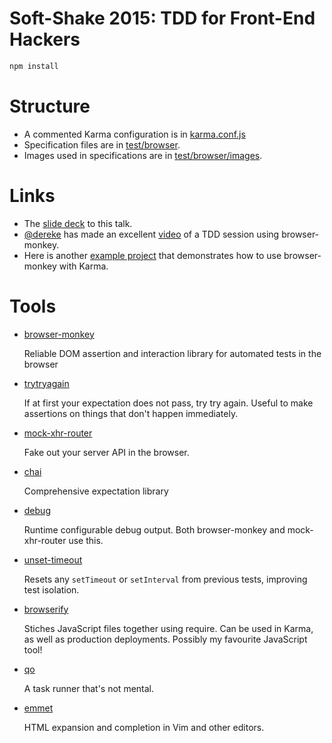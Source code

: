 # Soft-Shake 2015: TDD for Front-End Hackers

```js
npm install
```

# Structure

* A commented Karma configuration is in [karma.conf.js](https://github.com/featurist/softshake-2015/blob/master/karma.conf.js)
* Specification files are in [test/browser](https://github.com/featurist/softshake-2015/tree/master/test/browser).
* Images used in specifications are in [test/browser/images](https://github.com/featurist/softshake-2015/tree/master/test/browser/images).

# Links

* The [slide deck](https://github.com/featurist/softshake-2015/blob/master/TDD%20for%20Front-End%20Hackers.key?raw=true) to this talk.
* [@dereke](https://github.com/dereke) has made an excellent [video](https://www.youtube.com/watch?v=WQZ2eIfmfEs) of a TDD session using browser-monkey.
* Here is another [example project](https://github.com/dereke/web-testing) that demonstrates how to use browser-monkey with Karma.

# Tools

* [browser-monkey](https://github.com/featurist/browser-monkey)

    Reliable DOM assertion and interaction library for automated tests in the browser

* [trytryagain](https://github.com/featurist/trytryagain)

    If at first your expectation does not pass, try try again. Useful to make assertions on things that don't happen immediately.

* [mock-xhr-router](https://github.com/featurist/mock-xhr-router)

    Fake out your server API in the browser.

* [chai](http://chaijs.com/)

    Comprehensive expectation library

* [debug](https://github.com/visionmedia/debug)

    Runtime configurable debug output. Both browser-monkey and mock-xhr-router use this.

* [unset-timeout](https://github.com/featurist/unset-timeout)

    Resets any `setTimeout` or `setInterval` from previous tests, improving test isolation.

* [browserify](http://browserify.org/)

    Stiches JavaScript files together using require. Can be used in Karma, as well as production deployments. Possibly my favourite JavaScript tool!

* [qo](https://github.com/featurist/qo)

    A task runner that's not mental.

* [emmet](https://github.com/mattn/emmet-vim)

    HTML expansion and completion in Vim and other editors.
